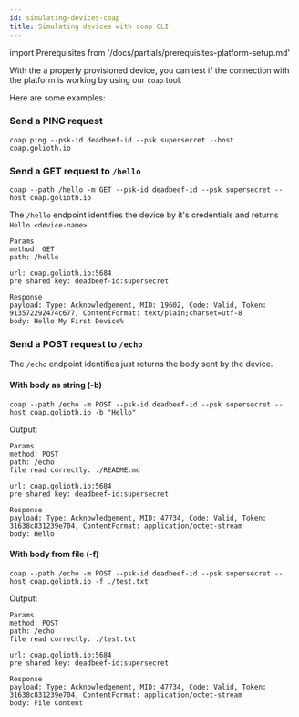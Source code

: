 ```yaml
---
id: simulating-devices-coap
title: Simulating devices with coap CLI
---
```


import Prerequisites from '/docs/partials/prerequisites-platform-setup.md'

<Prerequisites />

With the a properly provisioned device, you can test if the connection with the platform is working by using our `coap` tool.

Here are some examples:

### Send a PING request

```
coap ping --psk-id deadbeef-id --psk supersecret --host coap.golioth.io
```

### Send a GET request to `/hello`

```
coap --path /hello -m GET --psk-id deadbeef-id --psk supersecret --host coap.golioth.io
```

The `/hello` endpoint identifies the device by it's credentials and returns `Hello <device-name>`.

```
Params
method: GET
path: /hello

url: coap.golioth.io:5684
pre shared key: deadbeef-id:supersecret

Response
payload: Type: Acknowledgement, MID: 19602, Code: Valid, Token: 913572292474c677, ContentFormat: text/plain;charset=utf-8
body: Hello My First Device%
```

### Send a POST request to `/echo`

The `/echo` endpoint identifies just returns the body sent by the device.

#### With body as string (-b)

```
coap --path /echo -m POST --psk-id deadbeef-id --psk supersecret --host coap.golioth.io -b "Hello"
```

Output:

```
Params
method: POST
path: /echo
file read correctly: ./README.md

url: coap.golioth.io:5684
pre shared key: deadbeef-id:supersecret

Response
payload: Type: Acknowledgement, MID: 47734, Code: Valid, Token: 31638c831239e704, ContentFormat: application/octet-stream
body: Hello
```

#### With body from file (-f)

```
coap --path /echo -m POST --psk-id deadbeef-id --psk supersecret --host coap.golioth.io -f ./test.txt
```

Output:

```
Params
method: POST
path: /echo
file read correctly: ./test.txt

url: coap.golioth.io:5684
pre shared key: deadbeef-id:supersecret

Response
payload: Type: Acknowledgement, MID: 47734, Code: Valid, Token: 31638c831239e704, ContentFormat: application/octet-stream
body: File Content
```
